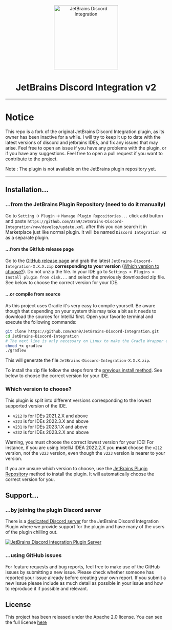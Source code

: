 <p align="center">
  <img src=".idea/icon.png" alt="JetBrains Discord Integration" width="200"/>
</p>
<h1 align="center">JetBrains Discord Integration v2</h1>

----

# Notice
This repo is a fork of the original JetBrains Discord Integration plugin, as its owner has been inactive for a while. I will try to keep it up to date with the latest versions of discord and jetbrains IDEs, and fix any issues that may arise.
Feel free to open an issue if you have any problems with the plugin, or if you have any suggestions.
Feel free to open a pull request if you want to contribute to the project.

Note : The plugin is not available on the JetBrains plugin repository yet.

----

## Installation...

### ...from the JetBrains Plugin Repository (need to do it manually)

Go to `Setting` -> `Plugin` -> `Manage Plugin Repositories...` click add button and paste
`https://github.com/Azn9/JetBrains-Discord-Integration/raw/develop/update.xml`.
after this you can search it in Marketplace just like normal plugin. It will be named `Discord Integration v2` as a separate plugin.

#### ...from the GitHub release page

Go to the [GitHub release page](https://github.com/Azn9/JetBrains-Discord-Integration/tags) and grab the latest `JetBrains-Discord-Integration-X.X.X.zip` **corresponding to your version** ([Which version to choose?](#which-version-to-choose)). Do not unzip the file. In your IDE go to `Settings > Plugins > Install plugin from disk...` and select the previously downloaded zip file.
See below to choose the correct version for your IDE.

#### ...or compile from source

As this project uses Gradle it's very easy to compile yourself. Be aware though that depending on your system this may take a bit as it needs to download the sources for IntelliJ first.
Open your favorite terminal and execute the following commands:

```bash
git clone https://github.com/Azn9/JetBrains-Discord-Integration.git
cd JetBrains-Discord-Integration
# The next line is only necessary on Linux to make the Gradle Wrapper executable
chmod +x gradlew
./gradlew
```
This will generate the file `JetBrains-Discord-Integration-X.X.X.zip`.

To install the zip file follow the steps from the [previous install method](#from-the-github-release-page).
See below to choose the correct version for your IDE.

### Which version to choose?
This plugin is split into different versions corresponding to the lowest supported version of the IDE.
- `v212` is for IDEs 2021.2.X and above
- `v223` is for IDEs 2022.3.X and above
- `v231` is for IDEs 2023.1.X and above
- `v232` is for IDEs 2023.2.X and above

Warning, you must choose the correct lowest version for your IDE!
For instance, if you are using IntelliJ IDEA 2022.2.X you **must** choose the `v212` version, not the `v223` version, even though the `v223` version is nearer to your version. 

If you are unsure which version to choose, use the [JetBrains Plugin Repository](#from-the-jetbrains-plugin-repository-need-to-do-it-manually) method to install the plugin. It will automatically choose the correct version for you.


## Support...

### ...by joining the plugin Discord server

There is a [dedicated Discord server](https://discord.gg/mEDvg6sYp2) for the JetBrains Discord Integration Plugin where we provide support for the plugin and have many of the users of the plugin chilling out.

[![JetBrains Discord Integration Plugin Server](https://discordapp.com/api/guilds/1148801249425235968/embed.png?style=banner3)](https://discord.gg/mEDvg6sYp2)

### ...using GitHub issues

For feature requests and bug reports, feel free to make use of the GitHub issues by submitting a new issue. Please check whether someone has reported your issue already before creating your own report. If you submit a new Issue please include as much detail as possible in your issue and how to reproduce it if possible and relevant.

## License

This project has been released under the Apache 2.0 license. You can see the full license [here](/LICENSE.md)
